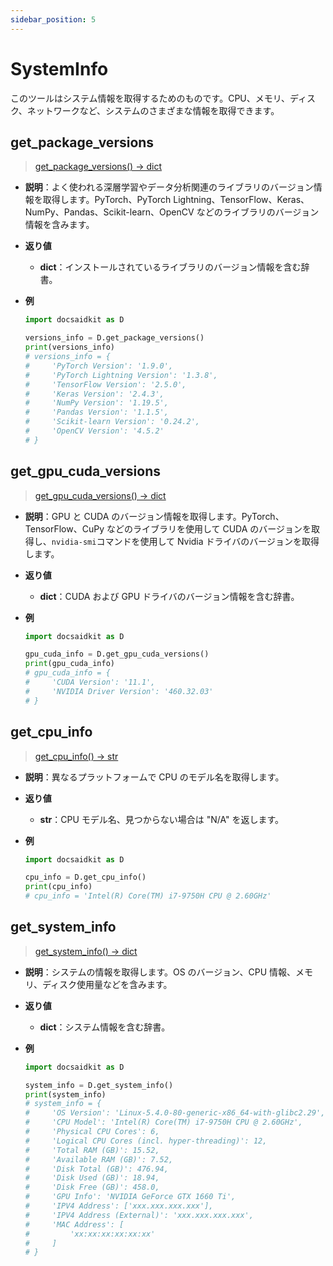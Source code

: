 ```yaml
---
sidebar_position: 5
---
```


# SystemInfo

このツールはシステム情報を取得するためのものです。CPU、メモリ、ディスク、ネットワークなど、システムのさまざまな情報を取得できます。

## get_package_versions

> [get_package_versions() -> dict](https://github.com/DocsaidLab/DocsaidKit/blob/71170598902b6f8e89a969f1ce27ed4fd05b2ff2/docsaidkit/utils/system_info.py#L14)

- **説明**：よく使われる深層学習やデータ分析関連のライブラリのバージョン情報を取得します。PyTorch、PyTorch Lightning、TensorFlow、Keras、NumPy、Pandas、Scikit-learn、OpenCV などのライブラリのバージョン情報を含みます。

- **返り値**

  - **dict**：インストールされているライブラリのバージョン情報を含む辞書。

- **例**

  ```python
  import docsaidkit as D

  versions_info = D.get_package_versions()
  print(versions_info)
  # versions_info = {
  #     'PyTorch Version': '1.9.0',
  #     'PyTorch Lightning Version': '1.3.8',
  #     'TensorFlow Version': '2.5.0',
  #     'Keras Version': '2.4.3',
  #     'NumPy Version': '1.19.5',
  #     'Pandas Version': '1.1.5',
  #     'Scikit-learn Version': '0.24.2',
  #     'OpenCV Version': '4.5.2'
  # }
  ```

## get_gpu_cuda_versions

> [get_gpu_cuda_versions() -> dict](https://github.com/DocsaidLab/DocsaidKit/blob/71170598902b6f8e89a969f1ce27ed4fd05b2ff2/docsaidkit/utils/system_info.py#L84)

- **説明**：GPU と CUDA のバージョン情報を取得します。PyTorch、TensorFlow、CuPy などのライブラリを使用して CUDA のバージョンを取得し、`nvidia-smi`コマンドを使用して Nvidia ドライバのバージョンを取得します。

- **返り値**

  - **dict**：CUDA および GPU ドライバのバージョン情報を含む辞書。

- **例**

  ```python
  import docsaidkit as D

  gpu_cuda_info = D.get_gpu_cuda_versions()
  print(gpu_cuda_info)
  # gpu_cuda_info = {
  #     'CUDA Version': '11.1',
  #     'NVIDIA Driver Version': '460.32.03'
  # }
  ```

## get_cpu_info

> [get_cpu_info() -> str](https://github.com/DocsaidLab/DocsaidKit/blob/71170598902b6f8e89a969f1ce27ed4fd05b2ff2/docsaidkit/utils/system_info.py#L134)

- **説明**：異なるプラットフォームで CPU のモデル名を取得します。

- **返り値**

  - **str**：CPU モデル名、見つからない場合は "N/A" を返します。

- **例**

  ```python
  import docsaidkit as D

  cpu_info = D.get_cpu_info()
  print(cpu_info)
  # cpu_info = 'Intel(R) Core(TM) i7-9750H CPU @ 2.60GHz'
  ```

## get_system_info

> [get_system_info() -> dict](https://github.com/DocsaidLab/DocsaidKit/blob/71170598902b6f8e89a969f1ce27ed4fd05b2ff2/docsaidkit/utils/system_info.py#L163)

- **説明**：システムの情報を取得します。OS のバージョン、CPU 情報、メモリ、ディスク使用量などを含みます。

- **返り値**

  - **dict**：システム情報を含む辞書。

- **例**

  ```python
  import docsaidkit as D

  system_info = D.get_system_info()
  print(system_info)
  # system_info = {
  #     'OS Version': 'Linux-5.4.0-80-generic-x86_64-with-glibc2.29',
  #     'CPU Model': 'Intel(R) Core(TM) i7-9750H CPU @ 2.60GHz',
  #     'Physical CPU Cores': 6,
  #     'Logical CPU Cores (incl. hyper-threading)': 12,
  #     'Total RAM (GB)': 15.52,
  #     'Available RAM (GB)': 7.52,
  #     'Disk Total (GB)': 476.94,
  #     'Disk Used (GB)': 18.94,
  #     'Disk Free (GB)': 458.0,
  #     'GPU Info': 'NVIDIA GeForce GTX 1660 Ti',
  #     'IPV4 Address': ['xxx.xxx.xxx.xxx'],
  #     'IPV4 Address (External)': 'xxx.xxx.xxx.xxx',
  #     'MAC Address': [
  #         'xx:xx:xx:xx:xx:xx'
  #     ]
  # }
  ```

